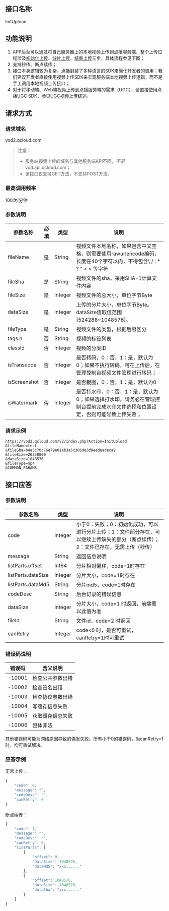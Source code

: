 ## 接口名称
InitUpload

## 功能说明
1. APP后台可以通过将自己服务器上的本地视频上传到点播服务端，整个上传过程涉及[初始化上传](/document/product/266/7809)、[分片上传](/document/product/266/7810)、[结束上传](/document/product/266/7811)三步，具体流程参见下图；
1. 支持秒传、断点续传；
1. 接口本身逻辑较为复杂，点播封装了多种语言的SDK来简化开发者的调用；我们建议开发者直接使用视频上传SDK来实现服务端本地视频上传逻辑，而不是手工调用本地视频上传接口；
1. 对于将移动端、Web端视频上传到点播服务端的需求（UGC），请直接使用点播UGC SDK，参见[UGC视频上传综述](/document/product/266/7835)。


## 请求方式

### 请求域名
vod2.qcloud.com

> 注意：
> - 服务端视频上传的域名与其他服务端API不同，*不是* vod.api.qcloud.com；
> - 该接口仅支持GET方法，不支持POST方法。

### 最高调用频率
100次/分钟

### 参数说明
| 参数名称 | 必填 | 类型 | 说明 |
|---------|---------|---------|---------|
| fileName | 是 | String | 视频文件本地名称，如果包含中文空格，则需要使用rawurlencode编码，长度在40个字符以内，不得包含\ / : * ? " < > 等字符 |
| fileSha | 是 | String | 视频文件的sha，采用SHA-1计算文件内容 |
| fileSize | 是 | Integer | 视频文件的总大小，单位字节Byte |
| dataSize | 是 | Integer | 上传的分片大小，单位字节Byte。dataSize值取值范围[524288~1048576]。 |
| fileType | 是 | String | 视频文件的类型，根据后缀区分 |
| tags.n | 否 | String | 视频的标签列表 |
| classId | 否 | Integer | 视频的分类ID |
| isTranscode | 否 | Integer | 是否转码，0：否，1：是，默认为0；如果不执行转码，可在上传后，在管理控制台视频文件管理进行转码； |
| isScreenshot | 否 | Integer | 是否截图，0：否，1：是，默认为0 |
| isWatermark | 否 | Integer | 是否打水印，0：否，1：是，默认为0；如果选择打水印，请务必在管理控制台提前完成水印文件选择和位置设定，否则可能导致上传失败； |


### 请求示例
```
https://vod2.qcloud.com/v2/index.php?Action=InitUpload
&fileName=test
&fileSha=b4a5c70c76e79e01ab3a5c306de3d9eedeadeca9
&fileSize=20350000
&dataSize=1048576
&fileType=mp4
&COMMON_PARAMS
```

## 接口应答

### 参数说明
| 参数名称 | 类型 | 说明 |
|---------|---------|---------|
| code | Integer | 小于0：失败；0：初始化成功，可以进行分片上传；1：文件部分存在，可以继续上传缺失的部分（断点续传）；2：文件已存在，无需上传（秒传） |
| message | String | 返回信息说明 |
| listParts.offset | Int64 | 分片相对偏移，code=1时存在 |
| listParts.dataSize | Integer | 分片大小，code=1时存在 |
| listParts.dataMd5 | String | 分片md5，code=1时存在 |
| codeDesc | String | 后台记录的错误信息 |
| dataSize | Integer | 分片大小，code=1 时返回，前端需以此值为准 |
| fileId | String | 文件id，code=2 时返回 |
| canRetry | Integer | code<0 时，是否可重试，canRetry=1时可重试 |

### 错误码说明
| 错误码 | 含义说明|
|---------|---------|
| -10001 | 检查公共参数出错 |
| -10002 | 检查签名出错 |
| -10003 | 检查协议参数出错 |
| -10004 | 写缓存信息失败 |
| -10005 | 获取缓存信息失败|
| -10006 | 包体非法 |

其他错误码可能为网络原因导致的偶发失败。所有小于0的错误码，当canRetry=1时，均可重试解决。

### 应答示例

正常上传：

```javascript
{
    "code": 0,
    "message": "",
    "codeDesc": "",
    "canRetry": 0
}
```

断点续传：

```javascript
{
    "code": 1,
    "message": "",
    "codeDesc": "",
    "canRetry": 0,
    "listParts": [
        {
            "offset": 0,
            "dataSize": 1048576,
            "dataMd5": "xxx......"
        },
        {
            "offset": 1048576,
            "dataSize": 1048576,
            "dataSha": "xxx......"
        }
    ]
}
```
